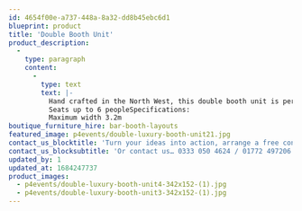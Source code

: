 ```yaml
---
id: 4654f00e-a737-448a-8a32-dd8b45ebc6d1
blueprint: product
title: 'Double Booth Unit'
product_description:
  -
    type: paragraph
    content:
      -
        type: text
        text: |-
          Hand crafted in the North West, this double booth unit is perfectly complemented by our bespoke champagne tables and booth stools for a completed look.Available in cream and black
          Seats up to 6 peopleSpecifications:
          Maximum width 3.2m
boutique_furniture_hire: bar-booth-layouts
featured_image: p4events/double-luxury-booth-unit21.jpg
contact_us_blocktitle: 'Turn your ideas into action, arrange a free consultation'
contact_us_blocksubtitle: 'Or contact us… 0333 050 4624 / 01772 497206 or email us: info@p4events.co.uk'
updated_by: 1
updated_at: 1684247737
product_images:
  - p4events/double-luxury-booth-unit4-342x152-(1).jpg
  - p4events/double-luxury-booth-unit3-342x152-(1).jpg
---
```

